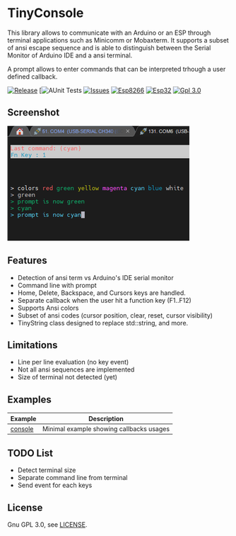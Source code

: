 # TinyConsole
This library allows to communicate with an Arduino or an ESP through terminal  applications such as Minicomm or Mobaxterm.
It supports a subset of ansi escape sequence and is able to distinguish between the Serial Monitor of Arduino IDE and a ansi terminal.

A prompt allows to enter commands that can be interpreted trhough a user defined callback.

[![Release](https://img.shields.io/github/v/release/hsaturn/TinyConsole)](https://github.com/hsaturn/TinyConsole/releases)
[![AUnit Tests](https://github.com/hsaturn/TinyConsole/actions/workflows/aunit.yml/badge.svg)
[![Issues](https://img.shields.io/github/issues/hsaturn/TinyConsole)](https://github.com/hsaturn/TinyConsole/issues)
[![Esp8266](https://img.shields.io/badge/platform-ESP8266-green)](https://www.espressif.com/en/products/socs/esp8266)
[![Esp32](https://img.shields.io/badge/platform-ESP32-green)](https://www.espressif.com/en/products/socs/esp32)
[![Gpl 3.0](https://img.shields.io/github/license/hsaturn/TinyConsole)](https://www.gnu.org/licenses/gpl-3.0.fr.html)

## Screenshot
![Screenshot](/TinyConsole.png)

## Features

- Detection of ansi term vs Arduino's IDE serial monitor
- Command line with prompt
- Home, Delete, Backspace, and Cursors keys are handled.
- Separate callback when the user hit a function key (F1..F12)
- Supports Ansi colors
- Subset of ansi codes (cursor position, clear, reset, cursor visibility)
- TinyString class designed to replace std::string, and more.

## Limitations

- Line per line evaluation (no key event)
- Not all ansi sequences are implemented
- Size of terminal not detected (yet)

## Examples

| Example             | Description                                |
| ------------------- | ------------------------------------------ |
| [console](https://github.com/hsaturn/TinyConsole/tree/main/examples/console/console.ino) | Minimal example showing callbacks usages |

## TODO List
* Detect terminal size
* Separate command line from terminal
* Send event for each keys

## License
Gnu GPL 3.0, see [LICENSE](https://github.com/hsaturn/TinyMqtt/blob/main/LICENSE).

